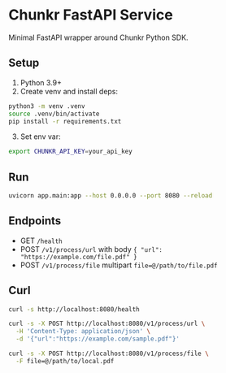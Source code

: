 # Chunkr FastAPI Service

Minimal FastAPI wrapper around Chunkr Python SDK.

## Setup

1. Python 3.9+
2. Create venv and install deps:

```bash
python3 -m venv .venv
source .venv/bin/activate
pip install -r requirements.txt
```

3. Set env var:

```bash
export CHUNKR_API_KEY=your_api_key
```

## Run

```bash
uvicorn app.main:app --host 0.0.0.0 --port 8080 --reload
```

## Endpoints

- GET `/health`
- POST `/v1/process/url` with body `{ "url": "https://example.com/file.pdf" }`
- POST `/v1/process/file` multipart `file=@/path/to/file.pdf`

## Curl

```bash
curl -s http://localhost:8080/health

curl -s -X POST http://localhost:8080/v1/process/url \
  -H 'Content-Type: application/json' \
  -d '{"url":"https://example.com/sample.pdf"}'

curl -s -X POST http://localhost:8080/v1/process/file \
  -F file=@/path/to/local.pdf
```
